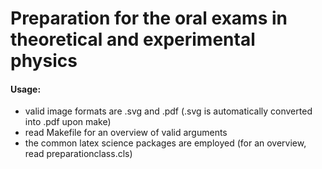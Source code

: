# Preparation for the oral exams in theoretical and experimental physics

#### Usage:
* valid image formats are .svg and .pdf (.svg is automatically converted into .pdf upon make)
* read Makefile for an overview of valid arguments
* the common latex science packages are employed (for an overview, read preparationclass.cls)
